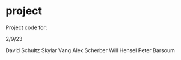 # project


Project code for:

2/9/23

David Schultz
Skylar Vang
Alex Scherber
Will Hensel
Peter Barsoum

